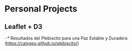 # Personal Projects

## Leaflet +  D3
⋅⋅* Resultados del Plebiscito para una Paz Estable y Duradera (https://calsgeo.github.io/plebiscito/)

